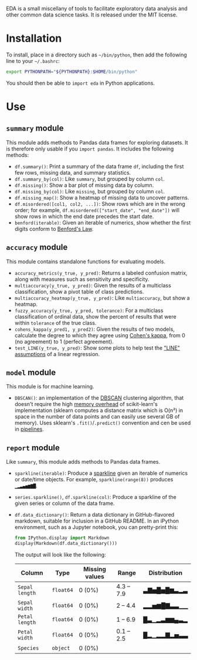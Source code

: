 EDA is a small miscellany of tools to facilitate exploratory data analysis and other common data science tasks. It is released under the MIT license.

# Installation

To install, place in a directory such as `~/bin/python`, then add the following line to your `~/.bashrc`:

```bash
export PYTHONPATH="${PYTHONPATH}:$HOME/bin/python"
```

You should then be able to `import eda` in Python applications.

# Use

## `summary` module

This module adds methods to Pandas data frames for exploring datasets. It is therefore only usable if you `import pandas`. It includes the following methods:

* `df.summary()`: Print a summary of the data frame `df`, including the first few rows, missing data, and summary statistics.
* `df.summary_by(col)`: Like `summary`, but grouped by column `col`.
* `df.missing()`: Show a bar plot of missing data by column.
* `df.missing_by(col)`: Like `missing`, but grouped by column `col`.
* `df.missing_map()`: Show a heatmap of missing data to uncover patterns.
* `df.misordered([col1, col2, ...])`: Show rows which are in the wrong order; for example, `df.misordered(["start_date", "end_date"])` will show rows in which the end date precedes the start date.
* `benford(iterable)`: Given an iterable of numerics, show whether the first digits conform to [Benford's Law](https://en.wikipedia.org/wiki/Benford%27s_law).

## `accuracy` module

This module contains standalone functions for evaluating models.

* `accuracy_metrics(y_true, y_pred)`: Returns a labeled confusion matrix, along with measures such as sensitivity and specificity.
* `multiaccuracy(y_true, y_pred)`: Given the results of a multiclass classification, show a pivot table of class predictions.
* `multiaccuracy_heatmap(y_true, y_pred)`: Like `multiaccuracy`, but show a heatmap.
* `fuzzy_accuracy(y_true, y_pred, tolerance)`: For a multiclass classification of ordinal data, show the percent of results that were within `tolerance` of the true class.
* `cohens_kappa(y_pred1, y_pred2)`: Given the results of two models, calculate the degree to which they agree using [Cohen's kappa](https://en.wikipedia.org/wiki/Cohen%27s_kappa), from 0 (no agreement) to 1 (perfect agreement).
* `test_LINE(y_true, y_pred)`: Show some plots to help test the ["LINE" assumptions](http://people.duke.edu/~rnau/testing.htm) of a linear regression.

## `model` module

This module is for machine learning.

* `DBSCAN()`: an implementation of the [DBSCAN](https://en.wikipedia.org/wiki/DBSCAN) clustering algorithm, that doesn't require the high [memory overhead](https://stackoverflow.com/questions/16381577/scikit-learn-dbscan-memory-usage) of scikit-learn's implementation (sklearn computes a distance matrix which is O(n²) in space in the number of data points and can easily use several GB of memory). Uses sklearn's `.fit()`/`.predict()` convention and cen be used in [pipelines](https://scikit-learn.org/stable/modules/compose.html#pipeline).

## `report` module

Like `summary`, this module adds methods to Pandas data frames.

* `sparkline(iterable)`: Produce a [sparkline](https://www.edwardtufte.com/bboard/q-and-a-fetch-msg?msg_id=0001OR&topic_id=1) given an iterable of numerics or date/time objects. For example, `sparkline(range(8))` produces `▁▂▃▄▅▆▇█`.
* `series.sparkline()`, `df.sparkline(col)`: Produce a sparkline of the given series or column of the data frame.
* `df.data_dictionary()`: Return a data dictionary in GitHub-flavored markdown, suitable for inclusion in a GitHub README. In an iPython environment, such as a Jupyter notebook, you can pretty-print this:

	```python
	from IPython.display import Markdown
	display(Markdown(df.data_dictionary()))
	```

	The output will look like the following:

	| Column         | Type      | Missing values | Range     | Distribution |
	|----------------|-----------|----------------|-----------|--------------|
	| `Sepal length` | `float64` | 0 (0%)         | 4.3 – 7.9 | ▃▇▅█▅█▆▃▂▃   |
	| `Sepal width`  | `float64` | 0 (0%)         | 2 – 4.4   | ▂▂▅▆█▇▃▃▁▁   |
	| `Petal length` | `float64` | 0 (0%)         | 1 – 6.9   | █▃▁▂▃▆▆▄▃▂   |
	| `Petal width`  | `float64` | 0 (0%)         | 0.1 – 2.5 | █▂▁▂▂▇▂▅▃▃   |
	| `Species`      | `object`  | 0 (0%)         |           |              |

